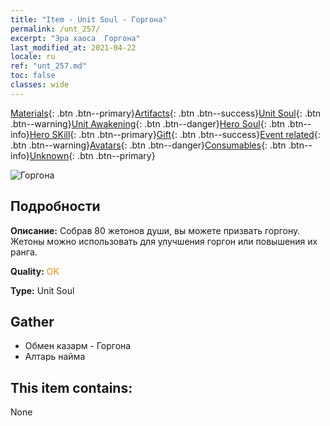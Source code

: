 ```yaml
---
title: "Item - Unit Soul - Горгона"
permalink: /unt_257/
excerpt: "Эра хаоса  Горгона"
last_modified_at: 2021-04-22
locale: ru
ref: "unt_257.md"
toc: false
classes: wide
---
```

 [Materials](/ItemsRU/){: .btn .btn--primary}[Artifacts](/ItemsRU/Artifacts/){: .btn .btn--success}[Unit Soul](/ItemsRU/UnitSoul/){: .btn .btn--warning}[Unit Awakening](/ItemsRU/UnitAwakening/){: .btn .btn--danger}[Hero Soul](/ItemsRU/HeroSoul/){: .btn .btn--info}[Hero SKill](/ItemsRU/HeroSkill/){: .btn .btn--primary}[Gift](/ItemsRU/Gift/){: .btn .btn--success}[Event related](/ItemsRU/Events/){: .btn .btn--warning}[Avatars](/ItemsRU/Avatars/){: .btn .btn--danger}[Consumables](/ItemsRU/Consumables/){: .btn .btn--info}[Unknown](/ItemsRU/Unknown/){: .btn .btn--primary}

 ![Горгона](/images/u/ti_manniu.jpg)

## Подробности
 **Описание:** Собрав 80 жетонов души, вы можете призвать горгону. Жетоны можно использовать для улучшения горгон или повышения их ранга.

 **Quality:** <span style="color: #FF8C00">OK</span>

 **Type:** Unit Soul

## Gather

*    Обмен казарм - Горгона 
*    Алтарь найма 

## This item contains:

  None

